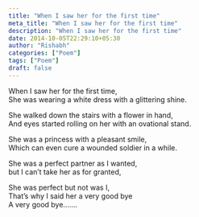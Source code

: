 ```yaml
---
title: "When I saw her for the first time"
meta_title: "When I saw her for the first time"
description: "When I saw her for the first time"
date: 2014-10-05T22:29:10+05:30
author: "Rishabh"
categories: ["Poem"]
tags: ["Poem"]
draft: false
---
```



When I saw her for the first time,<br>
She was wearing a white dress with a glittering shine.

She walked down the stairs with a flower in hand,<br>
And eyes started rolling on her with an ovational stand.

She was a princess with a pleasant smile,<br>
Which can even cure a wounded soldier in a while.

She was a perfect partner as I wanted,<br>
but I can’t take her as for granted,

She was perfect but not was I,<br>
That’s why I said her a very good bye<br>
A very good bye.......

